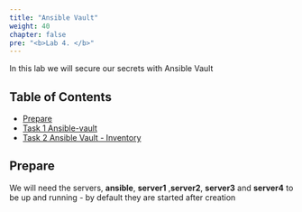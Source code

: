 ```yaml
---
title: "Ansible Vault"
weight: 40
chapter: false
pre: "<b>Lab 4. </b>"
---
```


In this lab we will secure our secrets with Ansible Vault

## Table of Contents

- [Prepare](#prepare)
- [Task 1 Ansible-vault](task1)
- [Task 2 Ansible Vault - Inventory](task2)

## Prepare

We will need the servers, __ansible__, __server1__ ,__server2__, __server3__ and __server4__ to be up and running - by default they are started after creation
